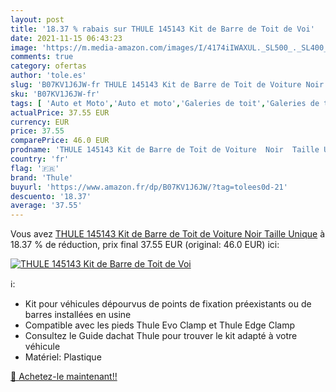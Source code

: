 ```yaml
---
layout: post
title: '18.37 % rabais sur THULE 145143 Kit de Barre de Toit de Voi'
date: 2021-11-15 06:43:23
image: 'https://m.media-amazon.com/images/I/4174iIWAXUL._SL500_._SL400_.jpg'
comments: true
category: ofertas
author: 'tole.es'
slug: 'B07KV1J6JW-fr THULE 145143 Kit de Barre de Toit de Voiture Noir Taille...'
sku: 'B07KV1J6JW-fr'
tags: [ 'Auto et Moto','Auto et moto','Galeries de toit','Galeries de toit et coffres camping-car','Transport et rangement','thule', ]
actualPrice: 37.55 EUR
currency: EUR
price: 37.55
comparePrice: 46.0 EUR
prodname: 'THULE 145143 Kit de Barre de Toit de Voiture  Noir  Taille Unique'
country: 'fr'
flag: '🇫🇷'
brand: 'Thule'
buyurl: 'https://www.amazon.fr/dp/B07KV1J6JW/?tag=tolees0d-21'
descuento: '18.37'
average: '37.55'
---
```


Vous avez [THULE 145143 Kit de Barre de Toit de Voiture  Noir  Taille Unique](https://www.amazon.fr/dp/B07KV1J6JW/?tag=tolees0d-21)  à  18.37 % de réduction, prix final  37.55 EUR (original: 46.0 EUR) ici:

[![THULE 145143 Kit de Barre de Toit de Voi](https://m.media-amazon.com/images/I/4174iIWAXUL._SL500_._SL400_.jpg)](https://www.amazon.fr/dp/B07KV1J6JW/?tag=tolees0d-21)

ℹ️:

- Kit pour véhicules dépourvus de points de fixation préexistants ou de barres installées en usine
- Compatible avec les pieds Thule Evo Clamp et Thule Edge Clamp
- Consultez le Guide dachat Thule pour trouver le kit adapté à votre véhicule
- Matériel: Plastique

[🛒 Achetez-le maintenant!!](https://www.amazon.fr/dp/B07KV1J6JW/?tag=tolees0d-21)

